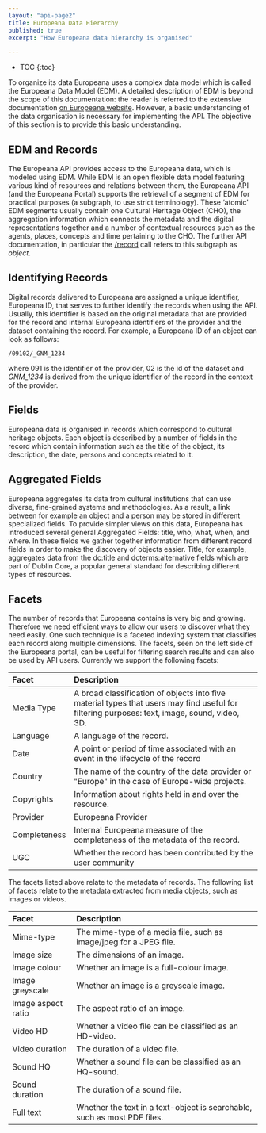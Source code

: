 ```yaml
---
layout: "api-page2"
title: Europeana Data Hierarchy
published: true
excerpt: "How Europeana data hierarchy is organised"

---
```


* TOC
{:toc}

To organize its data Europeana uses a complex data model which is called the Europeana Data Model (EDM). A detailed description of EDM is beyond the scope of this documentation: the reader is referred to the extensive documentation [on Europeana website](http://pro.europeana.eu/edm-documentation). However, a basic understanding of the data organisation is necessary for implementing the API. The objective of this section is to provide this basic understanding.

## EDM and Records

The Europeana API provides access to the Europeana data, which is modeled using EDM. While EDM is an open flexible data model featuring various kind of resources and relations between them, the Europeana API (and the Europeana Portal) supports the retrieval of a segment of EDM for practical purposes (a subgraph, to use strict terminology). These ‘atomic' EDM segments usually contain one Cultural Heritage Object (CHO), the aggregation information which connects the metadata and the digital representations together and a number of contextual resources such as the agents, places, concepts and time pertaining to the CHO. The further API documentation, in particular the [/record](http://labs.europeana.eu/api/preview-record) call refers to this subgraph as _object_.

## Identifying Records

Digital records delivered to Europeana are assigned a unique identifier, Europeana ID, that serves to further identify the records when using the API. Usually, this identifier is based on the original metadata that are provided for the record and internal Europeana identifiers of the provider and the dataset containing the record. For example, a Europeana ID of an object can look as follows:

    /09102/_GNM_1234

where 091 is the identifier of the provider, 02 is the id of the dataset and _GNM_1234_ is derived from the unique identifier of the record in the context of the provider.

## Fields

Europeana data is organised in records which correspond to cultural heritage objects. Each object is described by a number of fields in the record which contain information such as the title of the object, its description, the date, persons and concepts related to it.

## Aggregated Fields

Europeana aggregates its data from cultural institutions that can use diverse, fine-grained systems and methodologies. As a result, a link between for example an object and a person may be stored in different specialized fields. To provide simpler views on this data, Europeana has introduced several general Aggregated Fields: title, who, what, when, and where. In these fields we gather together information from different record fields in order to make the discovery of objects easier. Title, for example, aggregates data from the dc:title and dcterms:alternative fields which are part of Dublin Core, a popular general standard for describing different types of resources.

## Facets

The number of records that Europeana contains is very big and growing. Therefore we need efficient ways to allow our users to discover what they need easily. One such technique is a faceted indexing system that classifies each record along multiple dimensions. The facets, seen on the left side of the Europeana portal, can be useful for filtering search results and can also be used by API users. Currently we support the following facets:

| Facet | Description |
|:-------------|:-------------|
| Media Type  |	A broad classification of objects into five material types that users may find useful for filtering purposes: text, image, sound, video, 3D. |
|Language |	A language of the record. |
|Date |	A point or period of time associated with an event in the lifecycle of the record |
|Country |	The name of the country of the data provider or "Europe" in the case of Europe-wide projects. |
|Copyrights |	Information about rights held in and over the resource. |
|Provider |	Europeana Provider |
|Completeness |	Internal Europeana measure of the completeness of the metadata of the record. |
|UGC	| Whether the record has been contributed by the user community |

The facets listed above relate to the metadata of records. The following list of facets relate to the metadata extracted from media objects, such as images or videos. 

| Facet | Description |
|:-------------|:-------------|
| Mime-type | The mime-type of a media file, such as image/jpeg for a JPEG file. | 
| Image size | The dimensions of an image. |
| Image colour | Whether an image is a full-colour image. |
| Image greyscale | Whether an image is a greyscale image. | 
| Image aspect ratio | The aspect ratio of an image. | 
| Video HD | Whether a video file can be classified as an HD-video. | 
| Video duration | The duration of a video file. | 
| Sound HQ | Whether a sound file can be classified as an HQ-sound. | 
| Sound duration | The duration of a sound file. | 
| Full text | Whether the text in a text-object is searchable, such as most PDF files. |
